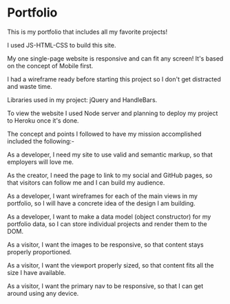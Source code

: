 # Portfolio
This is my portfolio that includes all my favorite projects!

I used JS-HTML-CSS to build this site.

My one single-page website is responsive and can fit any screen! It's based on the concept of Mobile first.

I had a wireframe ready before starting this project so I don't get distracted and waste time.

Libraries used in my project: jQuery and HandleBars.

To view the website I used Node server and planning to deploy my project to Heroku once it's done.

The concept and points I followed to have my mission accomplished included the following:-

As a developer, I need my site to use valid and semantic markup, so that employers will love me.

As the creator, I need the page to link to my social and GitHub pages, so that visitors can follow me and I can build my audience.

As a developer, I want wireframes for each of the main views in my portfolio, so I will have a concrete idea of the design I am building.

As a developer, I want to make a data model (object constructor) for my portfolio data, so I can store individual projects and render them to the DOM.

As a visitor, I want the images to be responsive, so that content stays properly proportioned.

As a visitor, I want the viewport properly sized, so that content fits all the size I have available.

As a visitor, I want the primary nav to be responsive, so that I can get around using any device.
